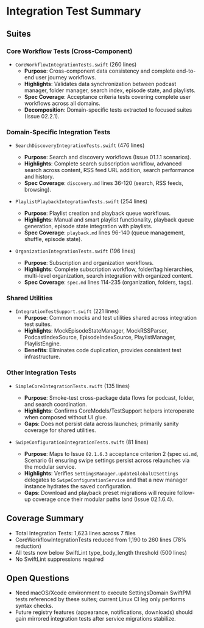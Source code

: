 # Integration Test Summary

## Suites

### Core Workflow Tests (Cross-Component)
- `CoreWorkflowIntegrationTests.swift` (260 lines)
  - **Purpose**: Cross-component data consistency and complete end-to-end user journey workflows.
  - **Highlights**: Validates data synchronization between podcast manager, folder manager, search index, episode state, and playlists.
  - **Spec Coverage**: Acceptance criteria tests covering complete user workflows across all domains.
  - **Decomposition**: Domain-specific tests extracted to focused suites (Issue 02.2.1).

### Domain-Specific Integration Tests  
- `SearchDiscoveryIntegrationTests.swift` (476 lines)
  - **Purpose**: Search and discovery workflows (Issue 01.1.1 scenarios).
  - **Highlights**: Complete search subscription workflow, advanced search across content, RSS feed URL addition, search performance and history.
  - **Spec Coverage**: `discovery.md` lines 36-120 (search, RSS feeds, browsing).

- `PlaylistPlaybackIntegrationTests.swift` (254 lines)
  - **Purpose**: Playlist creation and playback queue workflows.
  - **Highlights**: Manual and smart playlist functionality, playback queue generation, episode state integration with playlists.
  - **Spec Coverage**: `playback.md` lines 96-140 (queue management, shuffle, episode state).

- `OrganizationIntegrationTests.swift` (196 lines)
  - **Purpose**: Subscription and organization workflows.
  - **Highlights**: Complete subscription workflow, folder/tag hierarchies, multi-level organization, search integration with organized content.
  - **Spec Coverage**: `spec.md` lines 114-235 (organization, folders, tags).

### Shared Utilities
- `IntegrationTestSupport.swift` (221 lines)
  - **Purpose**: Common mocks and test utilities shared across integration test suites.
  - **Highlights**: MockEpisodeStateManager, MockRSSParser, PodcastIndexSource, EpisodeIndexSource, PlaylistManager, PlaylistEngine.
  - **Benefits**: Eliminates code duplication, provides consistent test infrastructure.

### Other Integration Tests
- `SimpleCoreIntegrationTests.swift` (135 lines)
  - **Purpose**: Smoke-test cross-package data flows for podcast, folder, and search coordination.
  - **Highlights**: Confirms CoreModels/TestSupport helpers interoperate when composed without UI glue.
  - **Gaps**: Does not persist data across launches; primarily sanity coverage for shared utilities.

- `SwipeConfigurationIntegrationTests.swift` (81 lines)
  - **Purpose**: Maps to Issue `02.1.6.3` acceptance criterion 2 (spec `ui.md`, Scenario 6) ensuring swipe settings persist across relaunches via the modular service.
  - **Highlights**: Verifies `SettingsManager.updateGlobalUISettings` delegates to `SwipeConfigurationService` and that a new manager instance hydrates the saved configuration.
  - **Gaps**: Download and playback preset migrations will require follow-up coverage once their modular paths land (Issue 02.1.6.4).

## Coverage Summary
- Total Integration Tests: 1,623 lines across 7 files
- CoreWorkflowIntegrationTests reduced from 1,190 to 260 lines (78% reduction)
- All tests now below SwiftLint type_body_length threshold (500 lines)
- No SwiftLint suppressions required

## Open Questions
- Need macOS/Xcode environment to execute SettingsDomain SwiftPM tests referenced by these suites; current Linux CI leg only performs syntax checks.
- Future registry features (appearance, notifications, downloads) should gain mirrored integration tests after service migrations stabilize.

